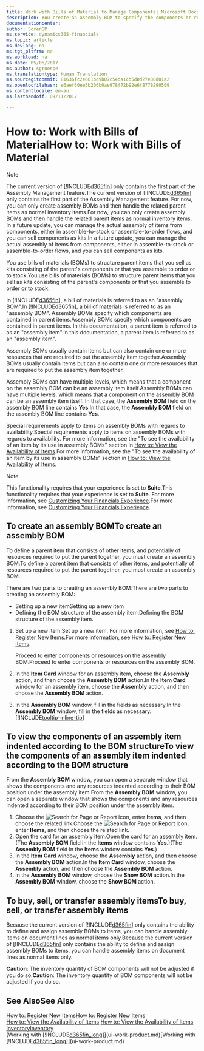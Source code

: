```yaml
---
title: Work with Bills of Material to Manage Components| Microsoft Docs
description: You create an assembly BOM to specify the components or resources required to put together the item that the assembly BOM represents, and you can view the components of an assembly item.
documentationcenter: 
author: SorenGP
ms.service: dynamics365-financials
ms.topic: article
ms.devlang: na
ms.tgt_pltfrm: na
ms.workload: na
ms.date: 05/06/2017
ms.author: sgroespe
ms.translationtype: Human Translation
ms.sourcegitcommit: 81636fc2e661bd9b07c54da1cd5d0d27e30d01a2
ms.openlocfilehash: e6aef60ee5b206b0ae978f72b92e6f8778290509
ms.contentlocale: en-au
ms.lasthandoff: 09/11/2017

---
```

# <a name="how-to-work-with-bills-of-material"></a><span data-ttu-id="b14f1-103">How to: Work with Bills of Material</span><span class="sxs-lookup"><span data-stu-id="b14f1-103">How to: Work with Bills of Material</span></span>
> [!NOTE]  
>   <span data-ttu-id="b14f1-104">The current version of [!INCLUDE[d365fin](includes/d365fin_md.md)] only contains the first part of the Assembly Management feature.</span><span class="sxs-lookup"><span data-stu-id="b14f1-104">The current version of [!INCLUDE[d365fin](includes/d365fin_md.md)] only contains the first part of the Assembly Management feature.</span></span> <span data-ttu-id="b14f1-105">For now, you can only create assembly BOMs and then handle the related parent items as normal inventory items.</span><span class="sxs-lookup"><span data-stu-id="b14f1-105">For now, you can only create assembly BOMs and then handle the related parent items as normal inventory items.</span></span> <span data-ttu-id="b14f1-106">In a future update, you can manage the actual assembly of items from components, either in assemble-to-stock or assemble-to-order flows, and you can sell components as kits.</span><span class="sxs-lookup"><span data-stu-id="b14f1-106">In a future update, you can manage the actual assembly of items from components, either in assemble-to-stock or assemble-to-order flows, and you can sell components as kits.</span></span>

<span data-ttu-id="b14f1-107">You use bills of materials (BOMs) to structure parent items that you sell as kits consisting of the parent's components or that you assemble to order or to stock.</span><span class="sxs-lookup"><span data-stu-id="b14f1-107">You use bills of materials (BOMs) to structure parent items that you sell as kits consisting of the parent's components or that you assemble to order or to stock.</span></span>

<span data-ttu-id="b14f1-108">In [!INCLUDE[d365fin](includes/d365fin_md.md)], a bill of materials is referred to as an "assembly BOM".</span><span class="sxs-lookup"><span data-stu-id="b14f1-108">In [!INCLUDE[d365fin](includes/d365fin_md.md)], a bill of materials is referred to as an "assembly BOM".</span></span> <span data-ttu-id="b14f1-109">Assembly BOMs specify which components are contained in parent items.</span><span class="sxs-lookup"><span data-stu-id="b14f1-109">Assembly BOMs specify which components are contained in parent items.</span></span> <span data-ttu-id="b14f1-110">In this documentation, a parent item is referred to as an "assembly item".</span><span class="sxs-lookup"><span data-stu-id="b14f1-110">In this documentation, a parent item is referred to as an "assembly item".</span></span>

<span data-ttu-id="b14f1-111">Assembly BOMs usually contain items but can also contain one or more resources that are required to put the assembly item together.</span><span class="sxs-lookup"><span data-stu-id="b14f1-111">Assembly BOMs usually contain items but can also contain one or more resources that are required to put the assembly item together.</span></span>

<span data-ttu-id="b14f1-112">Assembly BOMs can have multiple levels, which means that a component on the assembly BOM can be an assembly item itself.</span><span class="sxs-lookup"><span data-stu-id="b14f1-112">Assembly BOMs can have multiple levels, which means that a component on the assembly BOM can be an assembly item itself.</span></span> <span data-ttu-id="b14f1-113">In that case, the **Assembly BOM** field on the assembly BOM line contains **Yes**.</span><span class="sxs-lookup"><span data-stu-id="b14f1-113">In that case, the **Assembly BOM** field on the assembly BOM line contains **Yes**.</span></span>

<span data-ttu-id="b14f1-114">Special requirements apply to items on assembly BOMs with regards to availability.</span><span class="sxs-lookup"><span data-stu-id="b14f1-114">Special requirements apply to items on assembly BOMs with regards to availability.</span></span> <span data-ttu-id="b14f1-115">For more information, see the "To see the availability of an item by its use in assembly BOMs" section in [How to: View the Availability of Items](inventory-how-availability-overview.md).</span><span class="sxs-lookup"><span data-stu-id="b14f1-115">For more information, see the "To see the availability of an item by its use in assembly BOMs" section in [How to: View the Availability of Items](inventory-how-availability-overview.md).</span></span>

> [!NOTE]  
>   <span data-ttu-id="b14f1-116">This functionality requires that your experience is set to **Suite**.</span><span class="sxs-lookup"><span data-stu-id="b14f1-116">This functionality requires that your experience is set to **Suite**.</span></span> <span data-ttu-id="b14f1-117">For more information, see [Customizing Your Financials Experience](ui-experiences.md).</span><span class="sxs-lookup"><span data-stu-id="b14f1-117">For more information, see [Customizing Your Financials Experience](ui-experiences.md).</span></span>

## <a name="to-create-an-assembly-bom"></a><span data-ttu-id="b14f1-118">To create an assembly BOM</span><span class="sxs-lookup"><span data-stu-id="b14f1-118">To create an assembly BOM</span></span>
<span data-ttu-id="b14f1-119">To define a parent item that consists of other items, and potentially of resources required to put the parent together, you must create an assembly BOM.</span><span class="sxs-lookup"><span data-stu-id="b14f1-119">To define a parent item that consists of other items, and potentially of resources required to put the parent together, you must create an assembly BOM.</span></span>  

<span data-ttu-id="b14f1-120">There are two parts to creating an assembly BOM:</span><span class="sxs-lookup"><span data-stu-id="b14f1-120">There are two parts to creating an assembly BOM:</span></span>
- <span data-ttu-id="b14f1-121">Setting up a new item</span><span class="sxs-lookup"><span data-stu-id="b14f1-121">Setting up a new item</span></span>
- <span data-ttu-id="b14f1-122">Defining the BOM structure of the assembly item.</span><span class="sxs-lookup"><span data-stu-id="b14f1-122">Defining the BOM structure of the assembly item.</span></span>

1. <span data-ttu-id="b14f1-123">Set up a new item.</span><span class="sxs-lookup"><span data-stu-id="b14f1-123">Set up a new item.</span></span> <span data-ttu-id="b14f1-124">For more information, see [How to: Register New Items](inventory-how-register-new-items.md).</span><span class="sxs-lookup"><span data-stu-id="b14f1-124">For more information, see [How to: Register New Items](inventory-how-register-new-items.md).</span></span>

    <span data-ttu-id="b14f1-125">Proceed to enter components or resources on the assembly BOM.</span><span class="sxs-lookup"><span data-stu-id="b14f1-125">Proceed to enter components or resources on the assembly BOM.</span></span>  
2. <span data-ttu-id="b14f1-126">In the **Item Card** window for an assembly item, choose the **Assembly** action, and then choose the **Assembly BOM** action.</span><span class="sxs-lookup"><span data-stu-id="b14f1-126">In the **Item Card** window for an assembly item, choose the **Assembly** action, and then choose the **Assembly BOM** action.</span></span>
3. <span data-ttu-id="b14f1-127">In the **Assembly BOM** window, fill in the fields as necessary.</span><span class="sxs-lookup"><span data-stu-id="b14f1-127">In the **Assembly BOM** window, fill in the fields as necessary.</span></span> [!INCLUDE[tooltip-inline-tip](includes/tooltip-inline-tip_md.md)]

## <a name="to-view-the-components-of-an-assembly-item-indented-according-to-the-bom-structure"></a><span data-ttu-id="b14f1-128">To view the components of an assembly item indented according to the BOM structure</span><span class="sxs-lookup"><span data-stu-id="b14f1-128">To view the components of an assembly item indented according to the BOM structure</span></span>
<span data-ttu-id="b14f1-129">From the **Assembly BOM** window, you can open a separate window that shows the components and any resources indented according to their BOM position under the assembly item.</span><span class="sxs-lookup"><span data-stu-id="b14f1-129">From the **Assembly BOM** window, you can open a separate window that shows the components and any resources indented according to their BOM position under the assembly item.</span></span>

1. <span data-ttu-id="b14f1-130">Choose the ![Search for Page or Report](media/ui-search/search_small.png "Search for Page or Report icon") icon, enter **Items**, and then choose the related link.</span><span class="sxs-lookup"><span data-stu-id="b14f1-130">Choose the ![Search for Page or Report](media/ui-search/search_small.png "Search for Page or Report icon") icon, enter **Items**, and then choose the related link.</span></span>
2. <span data-ttu-id="b14f1-131">Open the card for an assembly item.</span><span class="sxs-lookup"><span data-stu-id="b14f1-131">Open the card for an assembly item.</span></span> <span data-ttu-id="b14f1-132">(The **Assembly BOM** field in the **Items** window contains **Yes**.)</span><span class="sxs-lookup"><span data-stu-id="b14f1-132">(The **Assembly BOM** field in the **Items** window contains **Yes**.)</span></span>
3. <span data-ttu-id="b14f1-133">In the **Item Card** window, choose the **Assembly** action, and then choose the **Assembly BOM** action.</span><span class="sxs-lookup"><span data-stu-id="b14f1-133">In the **Item Card** window, choose the **Assembly** action, and then choose the **Assembly BOM** action.</span></span>
4. <span data-ttu-id="b14f1-134">In the **Assembly BOM** window, choose the **Show BOM** action.</span><span class="sxs-lookup"><span data-stu-id="b14f1-134">In the **Assembly BOM** window, choose the **Show BOM** action.</span></span>

## <a name="to-buy-sell-or-transfer-assembly-items"></a><span data-ttu-id="b14f1-135">To buy, sell, or transfer assembly items</span><span class="sxs-lookup"><span data-stu-id="b14f1-135">To buy, sell, or transfer assembly items</span></span>
<span data-ttu-id="b14f1-136">Because the current version of [!INCLUDE[d365fin](includes/d365fin_md.md)] only contains the ability to define and assign assembly BOMs to items, you can handle assembly items on document lines as normal items only.</span><span class="sxs-lookup"><span data-stu-id="b14f1-136">Because the current version of [!INCLUDE[d365fin](includes/d365fin_md.md)] only contains the ability to define and assign assembly BOMs to items, you can handle assembly items on document lines as normal items only.</span></span>

<span data-ttu-id="b14f1-137">**Caution**: The inventory quantity of BOM components will not be adjusted if you do so.</span><span class="sxs-lookup"><span data-stu-id="b14f1-137">**Caution**: The inventory quantity of BOM components will not be adjusted if you do so.</span></span>

## <a name="see-also"></a><span data-ttu-id="b14f1-138">See Also</span><span class="sxs-lookup"><span data-stu-id="b14f1-138">See Also</span></span>
[<span data-ttu-id="b14f1-139">How to: Register New Items</span><span class="sxs-lookup"><span data-stu-id="b14f1-139">How to: Register New Items</span></span>](inventory-how-register-new-items.md)  
<span data-ttu-id="b14f1-140">[How to: View the Availability of Items](inventory-how-availability-overview.md)   </span><span class="sxs-lookup"><span data-stu-id="b14f1-140">[How to: View the Availability of Items](inventory-how-availability-overview.md)   </span></span>  
[<span data-ttu-id="b14f1-141">Inventory</span><span class="sxs-lookup"><span data-stu-id="b14f1-141">Inventory</span></span>](inventory-manage-inventory.md)  
<span data-ttu-id="b14f1-142">[Working with [!INCLUDE[d365fin_long](includes/d365fin_long_md.md)]](ui-work-product.md)</span><span class="sxs-lookup"><span data-stu-id="b14f1-142">[Working with [!INCLUDE[d365fin_long](includes/d365fin_long_md.md)]](ui-work-product.md)</span></span>

